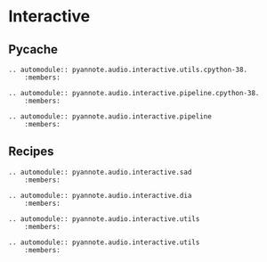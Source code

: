 # Interactive

## Pycache


```eval_rst
.. automodule:: pyannote.audio.interactive.utils.cpython-38.
    :members:

```


```eval_rst
.. automodule:: pyannote.audio.interactive.pipeline.cpython-38.
    :members:

```


```eval_rst
.. automodule:: pyannote.audio.interactive.pipeline
    :members:

```

## Recipes


```eval_rst
.. automodule:: pyannote.audio.interactive.sad
    :members:

```


```eval_rst
.. automodule:: pyannote.audio.interactive.dia
    :members:

```


```eval_rst
.. automodule:: pyannote.audio.interactive.utils
    :members:

```


```eval_rst
.. automodule:: pyannote.audio.interactive.utils
    :members:

```

